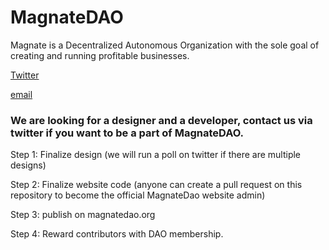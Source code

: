 # MagnateDAO
Magnate is a Decentralized Autonomous Organization with the sole goal of creating and running profitable businesses. 

[Twitter](https://twitter.com/magnatedao)

[email](magnatedao@protonmail.com)


### We are looking for a designer and a developer, contact us via twitter if you want to be a part of MagnateDAO.

Step 1: Finalize design (we will run a poll on twitter if there are multiple designs)

Step 2: Finalize website code (anyone can create a pull request on this repository to become the official MagnateDao website admin)

Step 3: publish on magnatedao.org

Step 4: Reward contributors with DAO membership.
